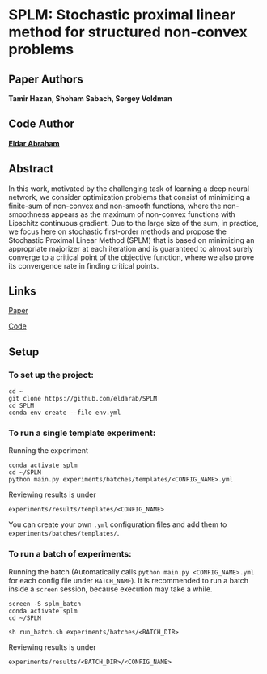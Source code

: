 # SPLM: Stochastic proximal linear method for structured non-convex problems

## Paper Authors
**Tamir Hazan, Shoham Sabach, Sergey Voldman**

## Code Author
**[Eldar Abraham](https://github.com/eldarab)**

## Abstract
In this work, motivated by the challenging task of learning a deep neural network, we consider optimization problems that consist of minimizing a finite-sum of non-convex and non-smooth functions, where the non-smoothness appears as the maximum of non-convex functions with Lipschitz continuous gradient. Due to the large size of the sum, in practice, we focus here on stochastic first-order methods and propose the Stochastic Proximal Linear Method (SPLM) that is based on minimizing an appropriate majorizer at each iteration and is guaranteed to almost surely converge to a critical point of the objective function, where we also prove its convergence rate in finding critical points.

## Links

[Paper](https://ssabach.net.technion.ac.il/files/2020/08/HSV2020.pdf)

[Code](https://github.com/eldarab/SPLM)

## Setup

### To set up the project:
```
cd ~
git clone https://github.com/eldarab/SPLM
cd SPLM
conda env create --file env.yml
```

### To run a single template experiment:

Running the experiment
```
conda activate splm
cd ~/SPLM
python main.py experiments/batches/templates/<CONFIG_NAME>.yml
```

Reviewing results is under
```
experiments/results/templates/<CONFIG_NAME>
```

You can create your own `.yml` configuration files and add them to `experiments/batches/templates/`.  

### To run a batch of experiments:

Running the batch (Automatically calls `python main.py <CONFIG_NAME>.yml` for each config file under `BATCH_NAME`).
It is recommended to run a batch inside a `screen` session, because execution may take a while.
```
screen -S splm_batch
conda activate splm
cd ~/SPLM
```
```
sh run_batch.sh experiments/batches/<BATCH_DIR>
```

Reviewing results is under
```
experiments/results/<BATCH_DIR>/<CONFIG_NAME>

```